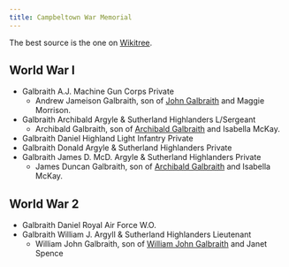 ```yaml
---
title: Campbeltown War Memorial
---
```


The best source is the one on [Wikitree](https://www.wikitree.com/wiki/Space:Campbeltown_War_Memorial).

## World War I


- Galbraith A.J. Machine Gun Corps Private
    - Andrew Jameison Galbraith, son of [John Galbraith](/people/galbraith-john-1850-morrison.md) and Maggie Morrison.
- Galbraith Archibald Argyle & Sutherland Highlanders L/Sergeant
    - Archibald Galbraith, son of [Archibald Galbraith](/people/galbraith-archibald-1865-mckay.md) and Isabella McKay. 
- Galbraith Daniel Highland Light Infantry Private
- Galbraith Donald Argyle & Sutherland Highlanders Private
- Galbraith James D. McD. Argyle & Sutherland Highlanders Private
    - James Duncan Galbraith, son of [Archibald Galbraith](/people/galbraith-archibald-1865-mckay.md) and Isabella McKay. 

## World War 2

- Galbraith Daniel Royal Air Force W.O.
- Galbraith William J. Argyll & Sutherland Highlanders Lieutenant
    - William John Galbraith, son of [William John Galbraith](/people/galbraith-william-john-1892-spence.md) and Janet Spence
